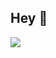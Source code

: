 ## Hey 👋

<img src="https://github-readme-stats.vercel.app/api?username=skahwah&show_icons=true&hide=contribs,issues&theme=tokyonight" />
